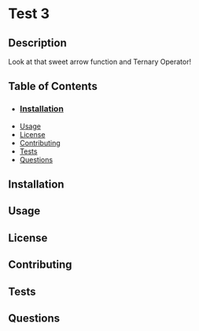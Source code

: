 
  # Test 3

  ## Description
  Look at that sweet arrow function and Ternary Operator!

  ## Table of Contents
  * ### [Installation](#installation)
  * [Usage](#usage)
  * [License](#license)
  * [Contributing](#contributing)
  * [Tests](#tests)
  * [Questions](#questions)

  ## Installation
  ## Usage
  ## License
  ## Contributing
  ## Tests
  ## Questions

